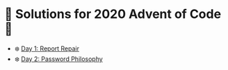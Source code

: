 # 🎅 Solutions for 2020 Advent of Code 🎅

* ❄️ [Day 1: Report Repair](day-1-report-repair/main.go)
* ❄️ [Day 2: Password Philosophy](day-2-password-philosophy/main.go)

